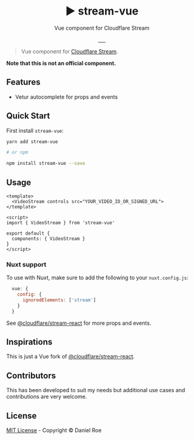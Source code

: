 <h1 align="center">▶️ stream-vue</h1>
<p align="center">Vue component for Cloudflare Stream</p>

<p align="center">
<a href="https://npmjs.com/package/stream-vue">
    <img alt="" src="https://img.shields.io/npm/v/stream-vue/latest.svg?style=flat-square">
</a>
<a href="https://bundlephobia.com/result?p=stream-vue">
    <img alt="" src="https://img.shields.io/bundlephobia/minzip/stream-vue?style=flat-square">
</a>
<a href="https://npmjs.com/package/stream-vue">
    <img alt="" src="https://img.shields.io/npm/dt/stream-vue.svg?style=flat-square">
</a>
<a href="https://lgtm.com/projects/g/danielroe/stream-vue">
    <img alt="" src="https://img.shields.io/lgtm/alerts/github/danielroe/stream-vue?style=flat-square">
</a>
<a href="https://lgtm.com/projects/g/danielroe/stream-vue">
    <img alt="" src="https://img.shields.io/lgtm/grade/javascript/github/danielroe/stream-vue?style=flat-square">
</a>
<a href="https://david-dm.org/danielroe/stream-vue">
    <img alt="" src="https://img.shields.io/david/danielroe/stream-vue.svg?style=flat-square">
</a>
</p>

> Vue component for [Cloudflare Stream](https://www.cloudflare.com/products/cloudflare-stream/).

**Note that this is not an official component.**

## Features

- Vetur autocomplete for props and events

## Quick Start

First install `stream-vue`:

```bash
yarn add stream-vue

# or npm

npm install stream-vue --save
```

## Usage

```vue
<template>
  <VideoStream controls src="YOUR_VIDEO_ID_OR_SIGNED_URL">
</template>

<script>
import { VideoStream } from 'stream-vue'

export default {
  components: { VideoStream }
}
</script>
```

### Nuxt support

To use with Nuxt, make sure to add the following to your `nuxt.config.js`:
```js
  vue: {
    config: {
      ignoredElements: ['stream']
    }
  }
```

See [@cloudflare/stream-react](https://github.com/cloudflare/stream-react) for more props and events.

## Inspirations

This is just a Vue fork of [@cloudflare/stream-react](https://github.com/cloudflare/stream-react).

## Contributors

This has been developed to suit my needs but additional use cases and contributions are very welcome.

## License

[MIT License](./LICENSE) - Copyright &copy; Daniel Roe
